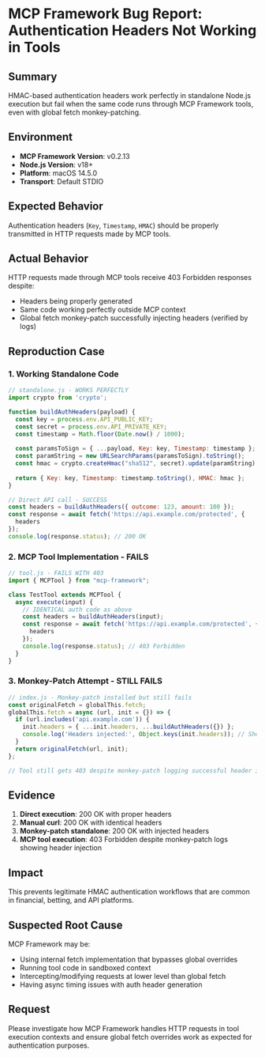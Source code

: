 # MCP Framework Bug Report: Authentication Headers Not Working in Tools

## Summary
HMAC-based authentication headers work perfectly in standalone Node.js execution but fail when the same code runs through MCP Framework tools, even with global fetch monkey-patching.

## Environment
- **MCP Framework Version**: v0.2.13
- **Node.js Version**: v18+
- **Platform**: macOS 14.5.0
- **Transport**: Default STDIO

## Expected Behavior
Authentication headers (`Key`, `Timestamp`, `HMAC`) should be properly transmitted in HTTP requests made by MCP tools.

## Actual Behavior
HTTP requests made through MCP tools receive 403 Forbidden responses despite:
- Headers being properly generated
- Same code working perfectly outside MCP context
- Global fetch monkey-patch successfully injecting headers (verified by logs)

## Reproduction Case

### 1. Working Standalone Code
```javascript
// standalone.js - WORKS PERFECTLY
import crypto from 'crypto';

function buildAuthHeaders(payload) {
  const key = process.env.API_PUBLIC_KEY;
  const secret = process.env.API_PRIVATE_KEY;
  const timestamp = Math.floor(Date.now() / 1000);
  
  const paramsToSign = { ...payload, Key: key, Timestamp: timestamp };
  const paramString = new URLSearchParams(paramsToSign).toString();
  const hmac = crypto.createHmac("sha512", secret).update(paramString).digest("hex");
  
  return { Key: key, Timestamp: timestamp.toString(), HMAC: hmac };
}

// Direct API call - SUCCESS
const headers = buildAuthHeaders({ outcome: 123, amount: 100 });
const response = await fetch('https://api.example.com/protected', { 
  headers 
});
console.log(response.status); // 200 OK
```

### 2. MCP Tool Implementation - FAILS
```javascript
// tool.js - FAILS WITH 403
import { MCPTool } from "mcp-framework";

class TestTool extends MCPTool {
  async execute(input) {
    // IDENTICAL auth code as above
    const headers = buildAuthHeaders(input);
    const response = await fetch('https://api.example.com/protected', { 
      headers 
    });
    console.log(response.status); // 403 Forbidden
  }
}
```

### 3. Monkey-Patch Attempt - STILL FAILS
```javascript
// index.js - Monkey-patch installed but still fails
const originalFetch = globalThis.fetch;
globalThis.fetch = async (url, init = {}) => {
  if (url.includes('api.example.com')) {
    init.headers = { ...init.headers, ...buildAuthHeaders({}) };
    console.log('Headers injected:', Object.keys(init.headers)); // Shows headers
  }
  return originalFetch(url, init);
};

// Tool still gets 403 despite monkey-patch logging successful header injection
```

## Evidence 
1. **Direct execution**: 200 OK with proper headers
2. **Manual curl**: 200 OK with identical headers  
3. **Monkey-patch standalone**: 200 OK with injected headers
4. **MCP tool execution**: 403 Forbidden despite monkey-patch logs showing header injection

## Impact
This prevents legitimate HMAC authentication workflows that are common in financial, betting, and API platforms.

## Suspected Root Cause
MCP Framework may be:
- Using internal fetch implementation that bypasses global overrides
- Running tool code in sandboxed context 
- Intercepting/modifying requests at lower level than global fetch
- Having async timing issues with auth header generation

## Request
Please investigate how MCP Framework handles HTTP requests in tool execution contexts and ensure global fetch overrides work as expected for authentication purposes. 